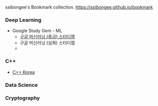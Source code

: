 ssibongee's Bookmark collection.  https://ssibongee.github.io/bookmark



### Deep Learning

* Google Study Gem - ML
  * [구글 머신러닝 (중급) 스터디잼](<https://docs.google.com/presentation/d/1wogLNNAOhlzHmFe6GTurpV7evbNkiKY9A4LteIDgYcw/edit?fbclid=IwAR1ilWAazlaWPXCsc2_CtRJ_rtU1O_rSkLaeB6I9DZnPMRsWYBzbHN4fkcM#slide=id.g554aef6412_3_11>)
  * 구글 머신러닝 (심화) 스터디잼
  * 



### C++

* [C++ Korea](https://cppkorea.org)



### Data Science





### Cryptography 






